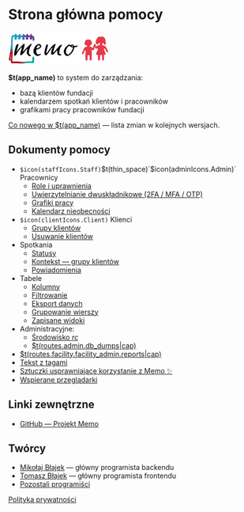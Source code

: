 # Strona główna pomocy

![Memo logo](../memo_logo.png "Memo logo")

**$t(app_name)** to system do zarządzania:

- bazą klientów fundacji
- kalendarzem spotkań klientów i pracowników
- grafikami pracy pracowników fundacji

[Co nowego w $t(app_name)](changelog) — lista zmian w kolejnych wersjach.

## Dokumenty pomocy

- `$icon(staffIcons.Staff)`$t(thin_space)`$icon(adminIcons.Admin)` Pracownicy
  - [Role i uprawnienia](staff-roles)
  - [Uwierzytelnianie dwuskładnikowe (2FA / MFA / OTP)](staff-2fa)
  - [Grafiki pracy](staff-time-tables)
  - [Kalendarz nieobecności](staff-absences)
- `$icon(clientIcons.Client)` Klienci
  - [Grupy klientów](client-groups)
  - [Usuwanie klientów](client-delete)
- Spotkania
  - [Statusy](meeting-statuses)
  - [Kontekst — grupy klientów](meeting-client-groups)
  - [Powiadomienia](meeting-notifications)
- Tabele
  - [Kolumny](table-columns)
  - [Filtrowanie](table-filtering)
  - [Eksport danych](table-export)
  - [Grupowanie wierszy](table-grouping)
  - [Zapisane widoki](table-saved-views)
- Administracyjne:
  - [Środowisko _rc_](rc-environment)
  - [$t(routes.admin.db_dumps|cap)](db-dumps)
- [$t(routes.facility.facility_admin.reports|cap)](reports)
- [Tekst z tagami](rich-text)
- [Sztuczki usprawniające korzystanie z Memo ✨](tricks)
- [Wspierane przeglądarki](supported-browsers)

## Linki zewnętrzne

- [GitHub — Projekt Memo](https://github.com/mblajek/Memo)

## Twórcy

- [Mikołaj Błajek](https://github.com/mblajek) — główny programista backendu
- [Tomasz Błajek](https://github.com/TPReal) — główny programista frontendu
- [Pozostali programiści](https://github.com/mblajek/Memo/graphs/contributors?type=a)

[Polityka prywatności](privacy-policy)
